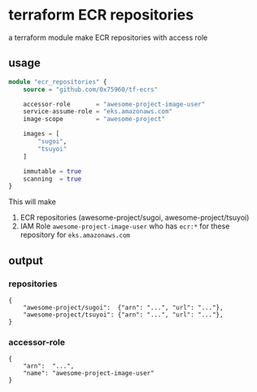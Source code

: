 terraform ECR repositories
============================

a terraform module make ECR repositories with access role

usage
-----

```terraform
module "ecr_repositories" {
    source = "github.com/0x75960/tf-ecrs"

    accessor-role       = "awesome-project-image-user"
    service-assume-role = "eks.amazonaws.com"
    image-scope         = "awesome-project"

    images = [
        "sugoi",
        "tsuyoi"
    ]

    immutable = true
    scanning  = true
}
```

This will make
1. ECR repositories (awesome-project/sugoi, awesome-project/tsuyoi)
2. IAM Role `awesome-project-image-user` who has `ecr:*` for these repository for `eks.amazonaws.com`

## output

### repositories

```
{
    "awesome-project/sugoi":  {"arn": "...", "url": "..."},
    "awesome-project/tsuyoi": {"arn": "...", "url": "..."},
}
```

### accessor-role

```
{
    "arn":  "...",
    "name": "awesome-project-image-user"
}
```
